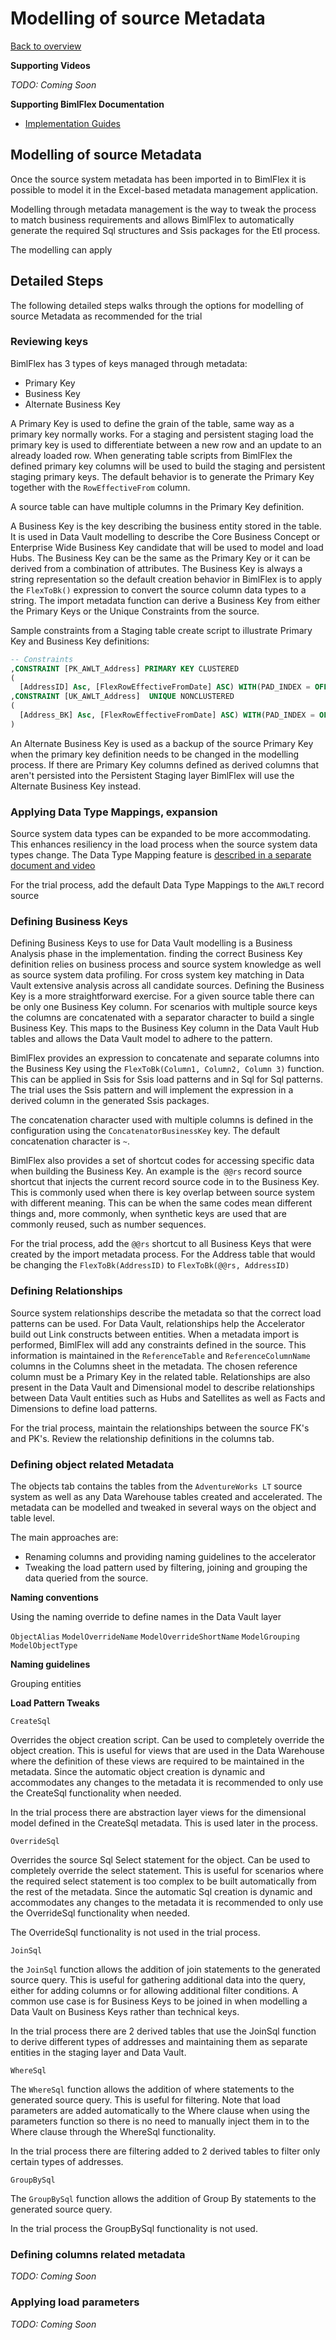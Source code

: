 # Modelling of source Metadata

[Back to overview](https://varigence.com/Documentation/BimlFlex/Article/Trial+Process+Overview)

**Supporting Videos**

*TODO: Coming Soon*

**Supporting BimlFlex Documentation**

- [Implementation Guides](https://varigence.com/Documentation/BimlFlex/Article/Implementation+Guides)

## Modelling of source Metadata

Once the source system metadata has been imported in to BimlFlex it is possible to model it in the Excel-based metadata management application.

Modelling through metadata management is the way to tweak the process to match business requirements and allows BimlFlex to automatically generate the required Sql structures and Ssis packages for the Etl process.

The modelling can apply  

## Detailed Steps

The following detailed steps walks through the options for modelling of source Metadata as recommended for the trial

### Reviewing keys

BimlFlex has 3 types of keys managed through metadata:

- Primary Key
- Business Key
- Alternate Business Key

A Primary Key is used to define the grain of the table, same way as a primary key normally works. For a staging and persistent staging load the primary key is used to differentiate between a new row and an update to an already loaded row. When generating table scripts from BimlFlex the defined primary key columns will be used to build the staging and persistent staging primary keys. The default behavior is to generate the Primary Key together with the `RowEffectiveFrom` column.

A source table can have multiple columns in the Primary Key definition.

A Business Key is the key describing the business entity stored in the table. It is used in Data Vault modelling to describe the Core Business Concept or Enterprise Wide Business Key candidate that will be used to model and load Hubs. The Business Key can be the same as the Primary Key or it can be derived from a combination of attributes. The Business Key is always a string representation so the default creation behavior in BimlFlex is to apply the `FlexToBk()` expression to convert the source column data types to a string. The import metadata function can derive a Business Key from either the Primary Keys or the Unique Constraints from the source.

Sample constraints from a Staging table create script to illustrate Primary Key and Business Key definitions:

```sql
-- Constraints
,CONSTRAINT [PK_AWLT_Address] PRIMARY KEY CLUSTERED
(
  [AddressID] Asc, [FlexRowEffectiveFromDate] ASC) WITH(PAD_INDEX = OFF,IGNORE_DUP_KEY = OFF) ON "default"
,CONSTRAINT [UK_AWLT_Address]  UNIQUE NONCLUSTERED
(
  [Address_BK] Asc, [FlexRowEffectiveFromDate] ASC) WITH(PAD_INDEX = OFF,IGNORE_DUP_KEY = OFF) ON "default"
)
```

An Alternate Business Key is used as a backup of the source Primary Key when the primary key definition needs to be changed in the modelling process. If there are Primary Key columns defined as derived columns that aren't persisted into the Persistent Staging layer BimlFlex will use the Alternate Business Key instead.

### Applying Data Type Mappings, expansion

Source system data types can be expanded to be more accommodating. This enhances resiliency in the load process when the source system data types change.
The Data Type Mapping feature is [described in a separate document and video](applying%20data%20type%20mappings.md)

For the trial process, add the default Data Type Mappings to the `AWLT` record source

### Defining Business Keys

Defining Business Keys to use for Data Vault modelling is a Business Analysis phase in the implementation. finding the correct Business Key definition relies on business process and source system knowledge as well as source system data profiling. For cross system key matching in Data Vault extensive analysis across all candidate sources. Defining the Business Key is a more straightforward exercise. For a given source table there can be only one Business Key column. For scenarios with multiple source keys the columns are concatenated with a separator character to build a single Business Key. This maps to the Business Key column in the Data Vault Hub tables and allows the Data Vault model to adhere to the pattern.

BimlFlex provides an expression to concatenate and separate columns into the Business Key using the `FlexToBk(Column1, Column2, Column 3)` function. This can be applied in Ssis for Ssis load patterns and in Sql for Sql patterns. The trial uses the Ssis pattern and will implement the expression in a derived column in the generated Ssis packages.

The concatenation character used with multiple columns is defined in the configuration using the `ConcatenatorBusinessKey` key. The default concatenation character is `~`.

BimlFlex also provides a set of shortcut codes for accessing specific data when building the Business Key. An example is the` @@rs` record source shortcut that injects the current record source code in to the Business Key. This is commonly used when there is key overlap between source system with different meaning. This can be when the same codes mean different things and, more commonly, when synthetic keys are used that are commonly reused, such as number sequences.

For the trial process, add the `@@rs` shortcut to all Business Keys that were created by the import metadata process. For the Address table that would be changing the `FlexToBk(AddressID)` to `FlexToBk(@@rs, AddressID)`   

### Defining Relationships

Source system relationships describe the metadata so that the correct load patterns can be used. For Data Vault, relationships help the Accelerator build out Link constructs between entities. When a metadata import is performed, BimlFlex will add any constraints defined in the source. This information is maintained in the `ReferenceTable`	and `ReferenceColumnName` columns in the Columns sheet in the metadata. The chosen reference column must be a Primary Key in the related table.
Relationships are also present in the Data Vault and Dimensional model to describe relationships between Data Vault entities such as Hubs and Satellites as well as Facts and Dimensions to define load patterns.

For the trial process, maintain the relationships between the source FK's and PK's. Review the relationship definitions in the columns tab.  

### Defining object related Metadata

The objects tab contains the tables from the `AdventureWorks LT` source system as well as any Data Warehouse tables created and accelerated. The metadata can be modelled and tweaked in several ways on the object and table level.

The main approaches are:

- Renaming columns and providing naming guidelines to the accelerator
- Tweaking the load pattern used by filtering, joining and grouping the data queried from the source.

**Naming conventions**

Using the naming override to define names in the Data Vault layer

`ObjectAlias`
`ModelOverrideName`
`ModelOverrideShortName`
`ModelGrouping`
`ModelObjectType`

**Naming guidelines**

Grouping entities  

**Load Pattern Tweaks**

`CreateSql`

Overrides the object creation script. Can be used to completely override the object creation. This is useful for views that are used in the Data Warehouse where the definition of these views are required to be maintained in the metadata. Since the automatic object creation is dynamic and accommodates any changes to the metadata it is recommended to only use the CreateSql functionality when needed.

In the trial process there are abstraction layer views for the dimensional model defined in the CreateSql metadata. This is used later in the process.

`OverrideSql`

Overrides the source Sql Select statement for the object. Can be used to completely override the select statement. This is useful for scenarios where the required select statement is too complex to be built automatically from the rest of the metadata. Since the automatic Sql creation is dynamic and accommodates any changes to the metadata it is recommended to only use the OverrideSql functionality when needed.

The OverrideSql functionality is not used in the trial process.


`JoinSql`

the `JoinSql` function allows the addition of join statements to the generated source query. This is useful for gathering additional data into the query, either for adding columns or for allowing additional filter conditions. A common use case is for Business Keys to be joined in when modelling a Data Vault on Business Keys rather than technical keys.

In the trial process there are 2 derived tables that use the JoinSql function to derive different types of addresses and maintaining them as separate entities in the staging layer and Data Vault.

`WhereSql`

The `WhereSql` function allows the addition of where statements to the generated source query. This is useful for filtering. Note that load parameters are added automatically to the Where clause when using the parameters function so there is no need to manually inject them in to the Where clause through the WhereSql functionality.

In the trial process there are filtering added to 2 derived tables to filter only certain types of addresses.

`GroupBySql`

The `GroupBySql` function allows the addition of Group By statements to the generated source query.

In the trial process the GroupBySql functionality is not used.

### Defining columns related metadata
*TODO: Coming Soon*

### Applying load parameters
*TODO: Coming Soon*
